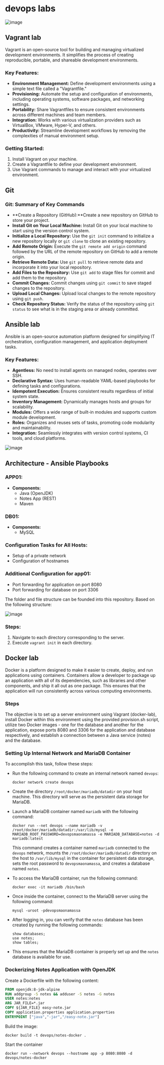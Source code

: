 # devops labs
![image](https://github.com/glauberss2007/devops-java-node-redis-mysql/assets/22028539/e3cb9b54-45c7-4fc9-bd36-ec25becc3dfd)

## Vagrant lab
Vagrant is an open-source tool for building and managing virtualized development environments. It simplifies the process of creating reproducible, portable, and shareable development environments.

### Key Features:

- **Environment Management:** Define development environments using a simple text file called a "Vagrantfile."
- **Provisioning:** Automate the setup and configuration of environments, including operating systems, software packages, and networking settings.
- **Portability:** Share Vagrantfiles to ensure consistent environments across different machines and team members.
- **Integration:** Works with various virtualization providers such as VirtualBox, VMware, Hyper-V, and others.
- **Productivity:** Streamline development workflows by removing the complexities of manual environment setup.

### Getting Started:

1. Install Vagrant on your machine.
2. Create a Vagrantfile to define your development environment.
3. Use Vagrant commands to manage and interact with your virtualized environment.

## Git 
### Git: Summary of Key Commands

- **Create a Repository (GitHub):**Create a new repository on GitHub to store your project.
- **Install Git on Your Local Machine:** Install Git on your local machine to start using the version control system.
- **Initialize a Local Repository:** Use the `git init` command to initialize a new repository locally or `git clone` to clone an existing repository.
- **Add Remote Origin:** Execute the `git remote add origin` command followed by the URL of the remote repository on GitHub to add a remote origin.
- **Retrieve Remote Data:** Use `git pull` to retrieve remote data and incorporate it into your local repository.
- **Add Files to the Repository:** Use `git add` to stage files for commit and add them to the repository.
- **Commit Changes:** Commit changes using `git commit` to save staged changes to the repository.
- **Upload Local Changes:** Upload local changes to the remote repository using `git push`.
- **Check Repository Status:** Verify the status of the repository using `git status` to see what is in the staging area or already committed.

## Ansible lab
Ansible is an open-source automation platform designed for simplifying IT orchestration, configuration management, and application deployment tasks.

### Key Features:

- **Agentless:** No need to install agents on managed nodes, operates over SSH.
- **Declarative Syntax:** Uses human-readable YAML-based playbooks for defining tasks and configurations.
- **Idempotent Execution:** Ensures consistent results regardless of initial system state.
- **Inventory Management:** Dynamically manages hosts and groups for scalability.
- **Modules:** Offers a wide range of built-in modules and supports custom module development.
- **Roles:** Organizes and reuses sets of tasks, promoting code modularity and maintainability.
- **Integration:** Seamlessly integrates with version control systems, CI tools, and cloud platforms.

![image](https://github.com/glauberss2007/devops-java-node-redis-mysql/assets/22028539/4150de89-d275-4451-a95a-95773fe3d11b)

## Architecture - Ansible Playbooks
  
### APP01:
- **Components:**
  - Java (OpenJDK)
  - Notes App (REST)
  - Maven

### DB01:
- **Components:**
  - MySQL

### Configuration Tasks for All Hosts:
- Setup of a private network
- Configuration of hostnames

### Additional Configuration for app01:
- Port forwarding for application on port 8080
- Port forwarding for database on port 3306

The folder and file structure can be founded into this repository. Based on the following structure:

![image](https://github.com/glauberss2007/devops-java-node-redis-mysql/assets/22028539/eb874f90-2fad-4848-9f8d-5bffdf0010e2)

### Steps:
1. Navigate to each directory corresponding to the server.
2. Execute `vagrant init` in each directory.

## Docker lab

Docker is a platform designed to make it easier to create, deploy, and run applications using containers. Containers allow a developer to package up an application with all of its dependencies, such as libraries and other components, and ship it all out as one package. This ensures that the application will run consistently across various computing environments.

### Steps
The objective is to set up a server environment using Vagrant (docker-lab), install Docker within this environment using the provided provision.sh script, utilize two Docker images - one for the database and another for the application, expose ports 8080 and 3306 for the application and database respectively, and establish a connection between a Java service (notes) and the database.

### Setting Up Internal Network and MariaDB Container

To accomplish this task, follow these steps:

- Run the following command to create an internal network named `devops`:
     ```
     docker network create devops
     ```
- Create the directory `/root/docker/mariadb/datadir` on your host machine. This directory will serve as the persistent data storage for MariaDB.

- Launch a MariaDB container named `mariadb` with the following command:
     ```
     docker run --net devops --name mariadb -v /root/docker/mariadb/datadir:/var/lib/mysql -e MARIADB_ROOT_PASSWORD=devopsmaonamassa -e MARIADB_DATABASE=notes -d mariadb:latest
     ```
     This command creates a container named `mariadb` connected to the `devops` network, mounts the `/root/docker/mariadb/datadir` directory on the host to `/var/lib/mysql` in the container for persistent data storage, sets the root password to `devopsmaonamassa`, and creates a database named `notes`.

- To access the MariaDB container, run the following command:
     ```
     docker exec -it mariadb /bin/bash
     ```
- Once inside the container, connect to the MariaDB server using the following command:
     ```
     mysql -uroot -pdevopsmaonamassa
     ```
- After logging in, you can verify that the `notes` database has been created by running the following commands:
     ```
     show databases;
     use notes;
     show tables;
     ```
- This ensures that the MariaDB container is properly set up and the `notes` database is available for use.

### Dockerizing Notes Application with OpenJDK

Create a Dockerfile with the following content:

```Dockerfile
FROM openjdk:8-jdk-alpine
RUN addgroup -S notes && adduser -S notes -G notes
USER notes:notes
ARG JAR_FILE=*.jar
COPY ${JAR_FILE} easy-note.jar
COPY application.properties application.properties
ENTRYPOINT ["java","-jar","/easy-note.jar"]
```

Build the image:

```
docker build -t devops/notes-docker .
```

Start the container

```
docker run --network devops --hostname app -p 8080:8080 -d devops/notes-docker
```







